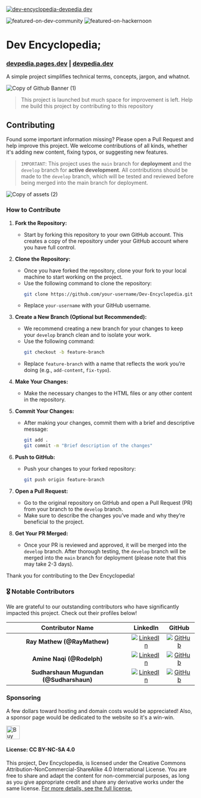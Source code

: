 
[![dev-encyclopedia-devpedia dev](https://github.com/user-attachments/assets/f34e6739-dc82-4338-bb7f-06562068088b)](https://devpedia.dev)

![featured-on-dev-community](https://github.com/user-attachments/assets/b7d701ae-643c-4a24-b274-d6c46dd63351)
![featured-on-hackernoon](https://github.com/user-attachments/assets/7c3c9037-d46a-4fd8-938a-26f905d8331a)


# Dev Encyclopedia; 

### [devpedia.pages.dev](https://devpedia.pages.dev/) | [devpedia.dev](https://devpedia.dev/)



A simple project simplifies technical terms, concepts, jargon, and whatnot.


![Copy of Github Banner (1)](https://github.com/user-attachments/assets/b5bb0925-f173-479f-99ba-4b044ae78339)
> This project is launched but much space for improvement is left. Help me build this project by contributing to this repository

## Contributing

Found some important information missing? Please open a Pull Request and help improve this project. We welcome contributions of all kinds, whether it's adding new content, fixing typos, or suggesting new features.

> `IMPORTANT`: This project uses the `main` branch for **deployment** and the `develop` branch for **active development**. All contributions should be made to the `develop` branch, which will be tested and reviewed before being merged into the main branch for deployment.

![Copy of assets (2)](https://github.com/user-attachments/assets/43d3e163-e279-4f0e-8d70-2a49fcef1632)

### How to Contribute

1. **Fork the Repository:**
   - Start by forking this repository to your own GitHub account. This creates a copy of the repository under your GitHub account where you have full control.

2. **Clone the Repository:**
   - Once you have forked the repository, clone your fork to your local machine to start working on the project.
   - Use the following command to clone the repository:
     ```bash
     git clone https://github.com/your-username/Dev-Encyclopedia.git
     ```
   - Replace `your-username` with your GitHub username.

3. **Create a New Branch (Optional but Recommended):**
   - We recommend creating a new branch for your changes to keep your `develop` branch clean and to isolate your work.
   - Use the following command:
     ```bash
     git checkout -b feature-branch
     ```
   - Replace `feature-branch` with a name that reflects the work you’re doing (e.g., `add-content`, `fix-typo`).

4. **Make Your Changes:**
   - Make the necessary changes to the HTML files or any other content in the repository.

5. **Commit Your Changes:**
   - After making your changes, commit them with a brief and descriptive message:
     ```bash
     git add .
     git commit -m "Brief description of the changes"
     ```

6. **Push to GitHub:**
   - Push your changes to your forked repository:
     ```bash
     git push origin feature-branch
     ```

7. **Open a Pull Request:**
   - Go to the original repository on GitHub and open a Pull Request (PR) from your branch to the `develop` branch.
   - Make sure to describe the changes you’ve made and why they’re beneficial to the project.

8. **Get Your PR Merged:**
   - Once your PR is reviewed and approved, it will be merged into the `develop` branch. After thorough testing, the `develop` branch will be merged into the `main` branch for deployment (please note that this may take 2-3 days).

Thank you for contributing to the Dev Encyclopedia!


### 🎖️ Notable Contributors

We are grateful to our outstanding contributors who have significantly impacted this project. Check out their profiles below!

| Contributor Name | LinkedIn | GitHub |
|:------------------------------------------------------------------------------------:|:---------------------------------------------------------------------------------------:|:----------------------------------------------------------------------------------:|
| **Ray Mathew (@RayMathew)**                                  | [![LinkedIn](https://img.shields.io/badge/-Connect-blue?style=flat&logo=linkedin)](https://www.linkedin.com/in/ray-mathew7/) | [![GitHub](https://img.shields.io/badge/-Profile-black?style=flat&logo=github)](https://github.com/RayMathew) |
| **Amine Naqi (@Rodelph)**                              | [![LinkedIn](https://img.shields.io/badge/-Connect-blue?style=flat&logo=linkedin)](https://www.linkedin.com/in/amine-naqi-aa898724b/) | [![GitHub](https://img.shields.io/badge/-Profile-black?style=flat&logo=github)](https://github.com/Rodelph) |
| **Sudharshaun Mugundan (@Sudharshaun)**                              | [![LinkedIn](https://img.shields.io/badge/-Connect-blue?style=flat&logo=linkedin)](https://www.linkedin.com/in/sudharshaun/) | [![GitHub](https://img.shields.io/badge/-Profile-black?style=flat&logo=github)](https://github.com/Sudharshaun) |




### Sponsoring
A few dollars toward hosting and domain costs would be appreciated! Also, a sponsor page would be dedicated to the website so it's a win-win.


<a href='https://ko-fi.com/B0B011RLVN' target='_blank'><img height='36' style='border:0px;height:36px;' src='https://storage.ko-fi.com/cdn/kofi4.png?v=3' border='0' alt='Buy Me a Coffee at ko-fi.com' /></a>

#### License: CC BY-NC-SA 4.0
This project, Dev Encyclopedia, is licensed under the Creative Commons Attribution-NonCommercial-ShareAlike 4.0 International License. You are free to share and adapt the content for non-commercial purposes, as long as you give appropriate credit and share any derivative works under the same license. [For more details, see the full license.](https://github.com/Buzzpy/Dev-Encyclopedia/blob/main/LICENSE)
